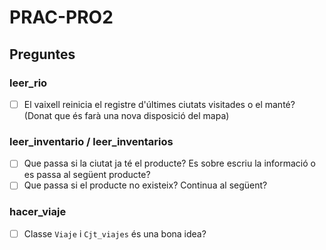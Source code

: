 # PRAC-PRO2
## Preguntes
### leer_rio
- [ ] El vaixell reinicia el registre d'últimes ciutats visitades o el manté? (Donat que és farà una nova disposició del mapa)

### leer_inventario / leer_inventarios
- [ ] Que passa si la ciutat ja té el producte? Es sobre escriu la informació o es passa al següent producte?
- [ ] Que passa si el producte no existeix? Continua al següent?

### hacer_viaje
- [ ] Classe `Viaje` i `Cjt_viajes` és una bona idea?